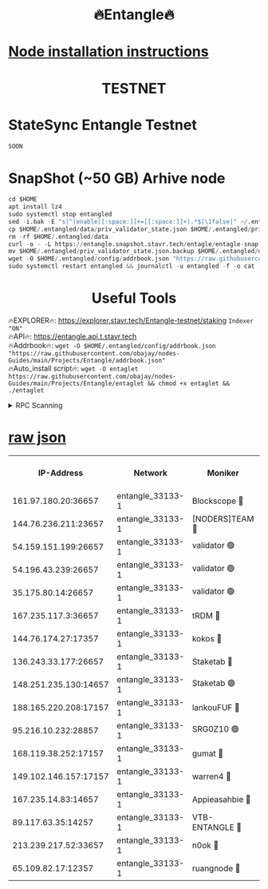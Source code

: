 <h1 align="center"> 🔥Entangle🔥</h1>

[Node installation instructions](https://github.com/obajay/nodes-Guides/tree/main/Projects/Entangle)
=

<h1 align="center"> TESTNET</h1>

# StateSync Entangle Testnet
```python
SOON
```
# SnapShot (~50 GB) Arhive node
```python
cd $HOME
apt install lz4
sudo systemctl stop entangled
sed -i.bak -E "s|^(enable[[:space:]]+=[[:space:]]+).*$|\1false|" ~/.entangled/config/config.toml
cp $HOME/.entangled/data/priv_validator_state.json $HOME/.entangled/priv_validator_state.json.backup
rm -rf $HOME/.entangled/data
curl -o - -L https://entangle.snapshot.stavr.tech/entagle/entagle-snap.tar.lz4 | lz4 -c -d - | tar -x -C $HOME/.entangled --strip-components 2
mv $HOME/.entangled/priv_validator_state.json.backup $HOME/.entangled/data/priv_validator_state.json
wget -O $HOME/.entangled/config/addrbook.json "https://raw.githubusercontent.com/obajay/nodes-Guides/main/Projects/Entangle/addrbook.json"
sudo systemctl restart entangled && journalctl -u entangled -f -o cat
```
 <h1 align="center"> Useful Tools</h1>
 
🔥EXPLORER🔥: https://explorer.stavr.tech/Entangle-testnet/staking        `Indexer "ON"` \
🔥API🔥:      https://entangle.api.t.stavr.tech \
🔥Addrbook🔥: ```wget -O $HOME/.entangled/config/addrbook.json "https://raw.githubusercontent.com/obajay/nodes-Guides/main/Projects/Entangle/addrbook.json"``` \
🔥Auto_install script🔥:  `wget -O entaglet https://raw.githubusercontent.com/obajay/nodes-Guides/main/Projects/Entangle/entaglet && chmod +x entaglet && ./entaglet`


<details>
<summary>RPC Scanning</summary>

<h2 align="center"> We scan nodes in real time every 4 hours. And we provide the final result of RPC endpoints.
We cannot influence the operation of these nodes in any way. </h2>


```python
If Voting Power is higher than 0 --> then the Node is a validator of the network and may be subject to attack and be a potential threat to the chain.
```
```python
We marked such validators with a red symbol
```

</details>

[raw json](https://rpc-check.entangt.stavr.tech/entangt/rpc-entangt-result.json)
=


<table><tr><th>IP-Address</th><th>Network</th><th>Moniker</th><th>Latest Block Height</th><th>Earliest Block Height</th><th>Catching Up</th><th>Tx Index</th><th>Voting Power</th><th>Scan Time</th></tr><tr><td>161.97.180.20:36657</td><td>entangle_33133-1</td><td>Blockscope 🔴</td><td>1347385</td><td>1</td><td>False</td><td>off</td><td>259586473635098</td><td>2023-12-27T08:21:52.972837496UTC</td></tr><tr><td>144.76.236.211:23657</td><td>entangle_33133-1</td><td>[NODERS]TEAM 🔴</td><td>1347389</td><td>1</td><td>False</td><td>off</td><td>47049700500000000</td><td>2023-12-27T08:22:05.335220245UTC</td></tr><tr><td>54.159.151.199:26657</td><td>entangle_33133-1</td><td>validator 🟢</td><td>1280815</td><td>1</td><td>False</td><td>on</td><td>0</td><td>2023-12-27T08:22:12.696464610UTC</td></tr><tr><td>54.196.43.239:26657</td><td>entangle_33133-1</td><td>validator 🟢</td><td>1347390</td><td>1</td><td>False</td><td>on</td><td>0</td><td>2023-12-27T08:22:13.371081969UTC</td></tr><tr><td>35.175.80.14:26657</td><td>entangle_33133-1</td><td>validator 🟢</td><td>1347384</td><td>1</td><td>False</td><td>on</td><td>0</td><td>2023-12-27T08:22:16.220930959UTC</td></tr><tr><td>167.235.117.3:36657</td><td>entangle_33133-1</td><td>tRDM 🔴</td><td>1347391</td><td>1</td><td>False</td><td>on</td><td>59819660338000</td><td>2023-12-27T08:22:16.463491210UTC</td></tr><tr><td>144.76.174.27:17357</td><td>entangle_33133-1</td><td>kokos 🔴</td><td>1347389</td><td>145001</td><td>False</td><td>on</td><td>89890100000000</td><td>2023-12-27T08:22:02.351068318UTC</td></tr><tr><td>136.243.33.177:26657</td><td>entangle_33133-1</td><td>Staketab 🔴</td><td>1347389</td><td>660001</td><td>False</td><td>on</td><td>60511111100000</td><td>2023-12-27T08:22:07.647270198UTC</td></tr><tr><td>148.251.235.130:14657</td><td>entangle_33133-1</td><td>Staketab 🟢</td><td>1347385</td><td>660801</td><td>False</td><td>on</td><td>0</td><td>2023-12-27T08:21:52.726901096UTC</td></tr><tr><td>188.165.220.208:17157</td><td>entangle_33133-1</td><td>lankouFUF 🔴</td><td>1347386</td><td>725001</td><td>False</td><td>on</td><td>180899900000002</td><td>2023-12-27T08:21:57.992490574UTC</td></tr><tr><td>95.216.10.232:28857</td><td>entangle_33133-1</td><td>SRG0Z10 🟢</td><td>1347384</td><td>842001</td><td>False</td><td>off</td><td>0</td><td>2023-12-27T08:21:50.368594315UTC</td></tr><tr><td>168.119.38.252:17157</td><td>entangle_33133-1</td><td>gumat 🔴</td><td>1347386</td><td>962001</td><td>False</td><td>on</td><td>314013548351851</td><td>2023-12-27T08:21:57.706091508UTC</td></tr><tr><td>149.102.146.157:17157</td><td>entangle_33133-1</td><td>warren4 🔴</td><td>1347389</td><td>1054001</td><td>False</td><td>on</td><td>261531178365442</td><td>2023-12-27T08:22:05.057262232UTC</td></tr><tr><td>167.235.14.83:14657</td><td>entangle_33133-1</td><td>Appieasahbie 🔴</td><td>1347390</td><td>1076001</td><td>False</td><td>on</td><td>44568809900999996</td><td>2023-12-27T08:22:13.684108046UTC</td></tr><tr><td>89.117.63.35:14257</td><td>entangle_33133-1</td><td>VTB-ENTANGLE 🔴</td><td>1347389</td><td>1162001</td><td>False</td><td>off</td><td>115826514071325</td><td>2023-12-27T08:22:02.689849722UTC</td></tr><tr><td>213.239.217.52:33657</td><td>entangle_33133-1</td><td>n0ok 🔴</td><td>1347390</td><td>1247390</td><td>False</td><td>off</td><td>46574292273662988</td><td>2023-12-27T08:22:12.001958832UTC</td></tr><tr><td>65.109.82.17:12357</td><td>entangle_33133-1</td><td>ruangnode 🔴</td><td>1347385</td><td>1312001</td><td>False</td><td>off</td><td>262501785360543</td><td>2023-12-27T08:21:53.344136484UTC</td></tr></table>
